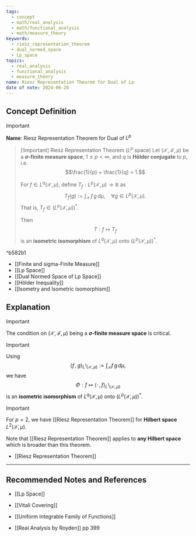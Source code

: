 ```yaml
---
tags:
  - concept
  - math/real_analysis
  - math/functional_analysis
  - math/measure_theory
keywords:
  - riesz_representation_theorem
  - dual_normed_space
  - Lp_space
topics:
  - real_analysis
  - functional_analysis
  - measure_theory
name: Riesz Representation Theorem for Dual of Lp
date of note: 2024-06-20
---
```


## Concept Definition

>[!important]
>**Name**: Riesz Representation Theorem for Dual of $L^p$

>[!important] Riesz Representation Theorem ($L^p$ space)
> Let $(\mathcal{X}, \mathscr{F}, \mu)$ be a **$\sigma$-finite measure space**, $1\le p < \infty$, and $q$ is **Hölder conjugate** to $p$, i.e. $$\frac{1}{p} + \frac{1}{q} = 1.$$
> 
> For $f\in L^{q}(\mathcal{X}, \mu)$, define $T_{f}: L^{p}(\mathcal{X}, \mu) \to \mathbb{R}$ as 
>$$
> T_{f}(g) := \int_{\mathcal{X}}\,f\,g\,d\mu, \quad \forall g\in L^{p}(\mathcal{X}, \mu).
>$$
>That is, $T_{f} \in \left(L^{p}(\mathcal{X}, \mu)\right)^{*}.$
>
>Then $$T: f \mapsto T_{f}$$ is an **isometric isomorphism** of $L^{q}(\mathcal{X}, \mu)$ onto $\left(L^{p}(\mathcal{X}, \mu)\right)^{*}.$

^b582b1

- [[Finite and sigma-Finite Measure]]
- [[Lp Space]]
- [[Dual Normed Space of Lp Space]]
- [[Hölder Inequality]]
- [[Isometry and Isometric isomorphism]]


## Explanation

>[!important]
>The condition on $(\mathcal{X}, \mathscr{F}, \mu)$ being a **$\sigma$-finite measure space** is critical. 


>[!important]
>Using $$\left\langle  f\,,\,g    \right\rangle_{L^1(\mathcal{X}, \mu)} := \int_{\mathcal{X}} f\,g\,d\mu,$$ we have
>$$
>\Phi: f \mapsto \left\langle  \cdot\,,\, f   \right\rangle_{L^{1}(\mathcal{X}, \mu)}
>$$
>is an **isometric isomorphism** of $L^{q}(\mathcal{X}, \mu)$ onto $\left(L^{p}(\mathcal{X}, \mu)\right)^{*}.$

>[!important] 
>For $p = 2$, we have [[Riesz Representation Theorem]] for **Hilbert space** $L^{2}(\mathcal{X}, \mu)$.
>
>Note that [[Riesz Representation Theorem]] applies to **any Hilbert space** which is broader than this theorem.

- [[Riesz Representation Theorem]]




-----------
##  Recommended Notes and References

- [[Lp Space]]
- [[Vitali Covering]]

- [[Uniform Integrable Family of Functions]]

- [[Real Analysis by Royden]]  pp 399